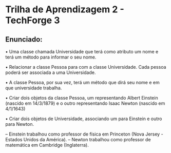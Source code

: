 # Trilha de Aprendizagem 2 - TechForge 3

## Enunciado:

• Uma classe chamada Universidade que terá como atributo um nome e terá um método para informar o seu nome.

• Relacionar a classe Pessoa para com a classe Universidade. Cada pessoa poderá ser associada a uma Universidade.

• A classe Pessoa, por sua vez, terá um método que dirá seu nome e em que universidade trabalha.

• Criar dois objetos da classe Pessoa, um representando Albert Einstein (nascido em 14/3/1879) e o outro representando Isaac Newton (nascido em 4/1/1643)

• Criar dois objetos de Universidade, associando um para Einstein e outro para Newton.

– Einstein trabalhou como professor de física em Princeton (Nova Jersey - Estados Unidos da América).
– Newton trabalhou como professor de matemática em Cambridge (Inglaterra). 



